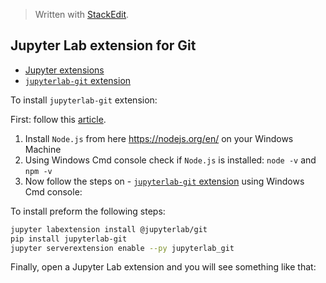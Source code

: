 


> Written with [StackEdit](https://stackedit.io/).

## Jupyter Lab extension for Git


- [Jupyter extensions](https://github.com/jupyterlab)
- [`jupyterlab-git` extension](https://github.com/jupyterlab/jupyterlab-git)

To install `jupyterlab-git` extension:

First: follow this [article](https://www.taniarascia.com/how-to-install-and-use-node-js-and-npm-mac-and-windows/). 

1. Install `Node.js` from here https://nodejs.org/en/ on your Windows Machine
2. Using Windows Cmd console check if `Node.js` is installed: `node -v` and `npm -v`
3. Now follow the steps on -   [`jupyterlab-git`  extension](https://github.com/jupyterlab/jupyterlab-git) using Windows Cmd console:

To install preform the following steps:
```bash
jupyter labextension install @jupyterlab/git
pip install jupyterlab-git
jupyter serverextension enable --py jupyterlab_git
```
Finally, open a Jupyter Lab extension and you will see something like that:


<!--stackedit_data:
eyJoaXN0b3J5IjpbLTEzNjAwNjQzMDRdfQ==
-->